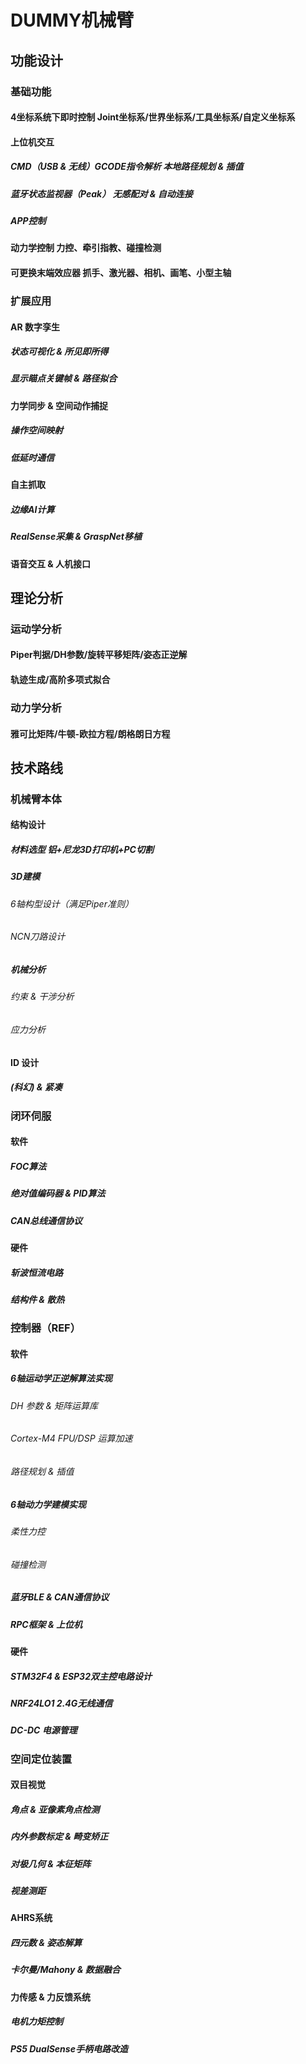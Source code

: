 # DUMMY机械臂



## 功能设计

### 基础功能
#### 4坐标系统下即时控制 Joint坐标系/世界坐标系/工具坐标系/自定义坐标系
#### 上位机交互
##### CMD（USB & 无线）GCODE指令解析 本地路径规划 & 插值
##### 蓝牙状态监视器（Peak） 无感配对 & 自动连接
##### APP控制
#### 动力学控制 力控、牵引指教、碰撞检测
#### 可更换末端效应器 抓手、激光器、相机、画笔、小型主轴
### 扩展应用
#### AR 数字孪生
##### 状态可视化 & 所见即所得
##### 显示瞄点关键帧 & 路径拟合
#### 力学同步 & 空间动作捕捉
##### 操作空间映射
##### 低延时通信
#### 自主抓取
##### 边缘AI计算
##### RealSense采集 & GraspNet移植

#### 语音交互 & 人机接口
## 理论分析

### 运动学分析
#### Piper判据/DH参数/旋转平移矩阵/姿态正逆解
#### 轨迹生成/高阶多项式拟合
### 动力学分析
#### 雅可比矩阵/牛顿-欧拉方程/朗格朗日方程
## 技术路线



### 机械臂本体
#### 结构设计
##### 材料选型 铝+尼龙3D打印机+PC切割
##### 3D建模
###### 6轴构型设计（满足Piper准则）
###### NCN刀路设计
##### 机械分析
###### 约束 & 干涉分析
###### 应力分析
#### ID 设计
##### (科幻) & 紧凑
### 闭环伺服
#### 软件
##### FOC算法
##### 绝对值编码器 & PID算法
##### CAN总线通信协议
#### 硬件
##### 斩波恒流电路
##### 结构件 & 散热
### 控制器（REF）
#### 软件
##### 6轴运动学正逆解算法实现
###### DH 参数 & 矩阵运算库
###### Cortex-M4 FPU/DSP 运算加速
###### 路径规划 & 插值
##### 6轴动力学建模实现
###### 柔性力控
###### 碰撞检测
##### 蓝牙BLE & CAN通信协议
##### RPC框架 & 上位机
#### 硬件
##### STM32F4 & ESP32双主控电路设计
##### NRF24LO1 2.4G无线通信
##### DC-DC 电源管理
### 空间定位装置
#### 双目视觉
##### 角点 & 亚像素角点检测
##### 内外参数标定 & 畸变矫正
##### 对极几何 & 本征矩阵
##### 视差测距
#### AHRS系统
##### 四元数 & 姿态解算
##### 卡尔曼/Mahony & 数据融合
#### 力传感 & 力反馈系统
##### 电机力矩控制
##### PS5 DualSense手柄电路改造




















































